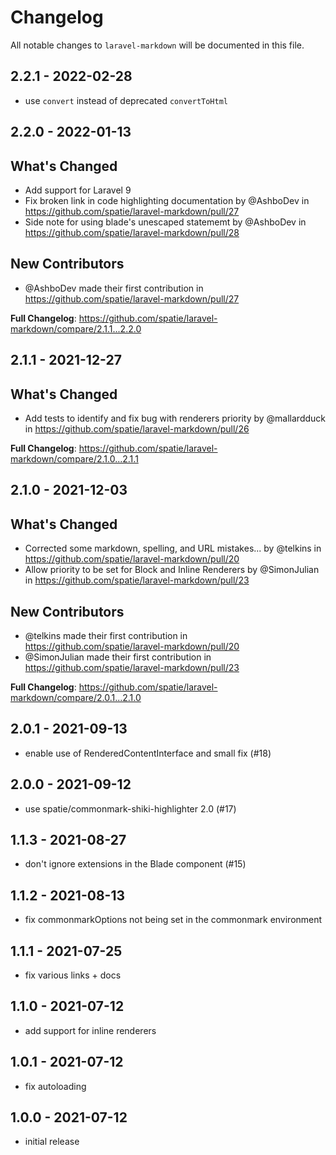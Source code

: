 # Changelog

All notable changes to `laravel-markdown` will be documented in this file.

## 2.2.1 - 2022-02-28

- use `convert` instead of deprecated `convertToHtml`

## 2.2.0 - 2022-01-13

## What's Changed

- Add support for Laravel 9
- Fix broken link in code highlighting documentation by @AshboDev in https://github.com/spatie/laravel-markdown/pull/27
- Side note for using blade's unescaped statememt by @AshboDev in https://github.com/spatie/laravel-markdown/pull/28

## New Contributors

- @AshboDev made their first contribution in https://github.com/spatie/laravel-markdown/pull/27

**Full Changelog**: https://github.com/spatie/laravel-markdown/compare/2.1.1...2.2.0

## 2.1.1 - 2021-12-27

## What's Changed

- Add tests to identify and fix bug with renderers priority by @mallardduck in https://github.com/spatie/laravel-markdown/pull/26

**Full Changelog**: https://github.com/spatie/laravel-markdown/compare/2.1.0...2.1.1

## 2.1.0 - 2021-12-03

## What's Changed

- Corrected some markdown, spelling, and URL mistakes... by @telkins in https://github.com/spatie/laravel-markdown/pull/20
- Allow priority to be set for Block and Inline Renderers by @SimonJulian in https://github.com/spatie/laravel-markdown/pull/23

## New Contributors

- @telkins made their first contribution in https://github.com/spatie/laravel-markdown/pull/20
- @SimonJulian made their first contribution in https://github.com/spatie/laravel-markdown/pull/23

**Full Changelog**: https://github.com/spatie/laravel-markdown/compare/2.0.1...2.1.0

## 2.0.1 - 2021-09-13

- enable use of RenderedContentInterface and small fix (#18)

## 2.0.0 - 2021-09-12

- use spatie/commonmark-shiki-highlighter 2.0 (#17)

## 1.1.3 - 2021-08-27

- don't ignore extensions in the Blade component (#15)

## 1.1.2 - 2021-08-13

- fix commonmarkOptions not being set in the commonmark environment

## 1.1.1 - 2021-07-25

- fix various links + docs

## 1.1.0 - 2021-07-12

- add support for inline renderers

## 1.0.1 - 2021-07-12

- fix autoloading

## 1.0.0 - 2021-07-12

- initial release
